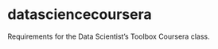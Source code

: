 datasciencecoursera
===================

Requirements for the Data Scientist’s Toolbox Coursera class.
